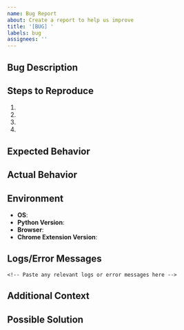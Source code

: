 ```yaml
---
name: Bug Report
about: Create a report to help us improve
title: '[BUG] '
labels: bug
assignees: ''
---
```


## Bug Description
<!-- A clear and concise description of the bug -->

## Steps to Reproduce
1.
2.
3.
4.

## Expected Behavior
<!-- What you expected to happen -->

## Actual Behavior
<!-- What actually happened -->

## Environment
- **OS**:
- **Python Version**:
- **Browser**:
- **Chrome Extension Version**:

## Logs/Error Messages
```
<!-- Paste any relevant logs or error messages here -->
```

## Additional Context
<!-- Add any other context about the bug here -->

## Possible Solution
<!-- If you have suggestions on a fix -->
